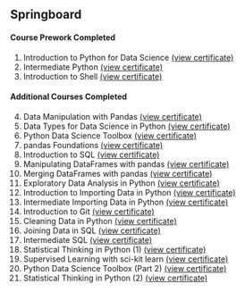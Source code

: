 ## Springboard

#### Course Prework Completed
1. Introduction to Python for Data Science [(view certificate)](https://www.datacamp.com/statement-of-accomplishment/course/9949aa4037145f2ff041bff5ee99b4ec6c8d197d)
2. Intermediate Python [(view certificate)](https://www.datacamp.com/statement-of-accomplishment/course/c52d2a88d8b7f842c5a850afe6eb74f6083dc885)
3. Introduction to Shell [(view certificate)](https://www.datacamp.com/statement-of-accomplishment/course/af40662a612096ae07a8c5a1bc623050e080a7aa)

#### Additional Courses Completed
4. Data Manipulation with Pandas [(view certificate)](https://www.datacamp.com/statement-of-accomplishment/course/f5dfbca2ada8e1bea678cc6befd5e549a8a84948)
5. Data Types for Data Science in Python [(view certificate)](https://www.datacamp.com/statement-of-accomplishment/course/d3a4e477ddfd191d89e4b11cdfa946dc39f968b9)
6. Python Data Science Toolbox [(view certificate)](https://www.datacamp.com/statement-of-accomplishment/course/57fcebe27001cca397df35d9a56849265ede861e)
7. pandas Foundations [(view certificate)](https://www.datacamp.com/statement-of-accomplishment/course/5ce7567423d1b21da124deb4972a131aafbcb11c)
8. Introduction to SQL [(view certificate)](https://www.datacamp.com/statement-of-accomplishment/course/2e1a017992d002bb8f7edfe3988200d1307a7782)
9. Manipulating DataFrames with pandas [(view certificate)](https://www.datacamp.com/statement-of-accomplishment/course/d666f5dd86b97b9eb60834e3ddca1520c20ebfe9)
10. Merging DataFrames with pandas [(view certificate)](https://www.datacamp.com/statement-of-accomplishment/course/282a1bf1cf9338d288e65f474938d7031f255846)
11. Exploratory Data Analysis in Python [(view certificate)](https://www.datacamp.com/statement-of-accomplishment/course/5e7734808b3ef1ebc0de1d70e5457990e61fc809)
12. Introduction to Importing Data in Python [(view certificate)](https://www.datacamp.com/statement-of-accomplishment/course/bee3c4088953828dcfb686dfbd39191db11e4066)
13. Intermediate Importing Data in Python [(view certificate)](https://www.datacamp.com/statement-of-accomplishment/course/ccd8ec2696cae8aabd188d6b723573d96edc20af)
14. Introduction to Git [(view certificate)](https://www.datacamp.com/statement-of-accomplishment/course/1b453688071f0dd4126ee4437329cd782cee887f)
15. Cleaning Data in Python [(view certificate)](https://www.datacamp.com/statement-of-accomplishment/course/d420d1934e778681fd536a621c04173fee62aae6)
16. Joining Data in SQL [(view certificate)](https://www.datacamp.com/statement-of-accomplishment/course/0a238f4ab4682dfad3314e68e5656c0649b4087b)
17. Intermediate SQL [(view certificate)](https://www.datacamp.com/statement-of-accomplishment/course/1702824ece9fd824228488e58d75d0ca449854cb)
18. Statistical Thinking in Python (1) [(view certificate)](https://www.datacamp.com/statement-of-accomplishment/course/a15da7afe22a0d653532b452f53c5336e64ef5bd)
19. Supervised Learning with sci-kit learn [(view certificate)](https://www.datacamp.com/statement-of-accomplishment/course/a5ca55f408271c2d0d6cdd7c36523d614f1ebf53)
20. Python Data Science Toolbox (Part 2) [(view certificate)](https://www.datacamp.com/statement-of-accomplishment/course/ddfba4d17e1e651fe539c9c9e999145a431158a1)
18. Statistical Thinking in Python (2) [(view certificate)](https://www.datacamp.com/statement-of-accomplishment/course/12ed13d91e27e4622af67a38d2a61982338b53a6)

